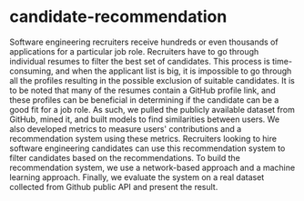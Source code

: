 # candidate-recommendation
Software engineering recruiters receive hundreds or even thousands of applications for a particular job role. Recruiters have to go through individual resumes to filter the best set of candidates. This process is time-consuming, and when the applicant list is big, it is impossible to go through all the profiles resulting in the possible exclusion of suitable candidates. It is to be noted that many of the resumes contain a GitHub profile link, and these profiles can be beneficial in determining if the candidate can be a good fit for a job role. As such, we pulled the publicly available dataset from GitHub, mined it, and built models to find similarities between users. We also developed metrics to measure users' contributions and a recommendation system using these metrics. Recruiters looking to hire software engineering candidates can use this recommendation system to filter candidates based on the recommendations. To build the recommendation system, we use a network-based approach and a machine learning approach. Finally, we evaluate the system on a real dataset collected from Github public API and present the result.
